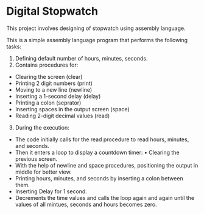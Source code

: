 
# Digital Stopwatch

This project involves designing of stopwatch using assembly language.

This is a simple assembly language program that performs the following tasks:

1. Defining default number of hours, minutes, seconds. 
2. Contains procedures for:
 - Clearing the screen (clear)
 - Printing 2 digit numbers (print) 
 - Moving to a new line (newline) 
 - Inserting a 1-second delay (delay) 
 - Printing a colon (seprator) 
 - Inserting spaces in the output screen (space) 
 - Reading 2-digit decimal values (read)
3. During the execution:
 - The code initially calls for the read procedure to read hours,  minutes, and seconds. 
 - Then it enters a loop to display a countdown timer: • Clearing the previous screen. 
 - With the help of newline and space procedures, positioning the output in middle for better view. 
 - Printing hours, minutes, and seconds by inserting a colon between them. 
 - Inserting Delay for 1 second. 
 - Decrements the time values and calls the loop again and again until the values of all mintues, seconds and hours becomes zero.


